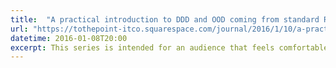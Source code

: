 ```yaml
---
title:  "A practical introduction to DDD and OOD coming from standard Rails, part 2 : Query Objects"
url: "https://tothepoint-itco.squarespace.com/journal/2016/1/10/a-practical-introduction-to-ddd-and-ood-coming-from-standard-rails-part-2"
datetime: 2016-01-08T20:00
excerpt: This series is intended for an audience that feels comfortable with the basics of Ruby and Rails and wants to learn how to add practical DDD and OOD principles to their toolkit to improve the quality of their code.
---
```

